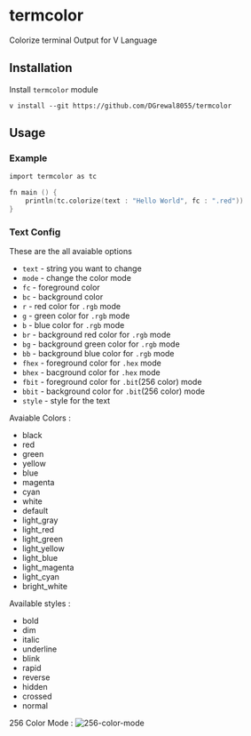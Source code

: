 # termcolor
Colorize terminal Output for V Language

## Installation
Install `termcolor` module
```
v install --git https://github.com/DGrewal8055/termcolor
```
## Usage

### Example
```v
import termcolor as tc

fn main () {
    println(tc.colorize(text : "Hello World", fc : ".red"))
}
```

### Text Config

These are the all avaiable options

- `text` - string you want to change
- `mode` - change the color mode
- `fc` - foreground color
- `bc` - background color
- `r` - red color for `.rgb` mode
- `g` - green color for `.rgb` mode
- `b` - blue color for `.rgb` mode
- `br` - background red color for `.rgb` mode 
- `bg` - background green color for `.rgb` mode 
- `bb` - background blue color for `.rgb` mode 
- `fhex` - foreground color for `.hex` mode
- `bhex` - bacground color for `.hex` mode
- `fbit` - foreground color for `.bit`(256 color) mode
- `bbit` - background color for `.bit`(256 color) mode
- `style` - style for the text


Avaiable Colors :
- black
- red
- green
- yellow
- blue
- magenta
- cyan
- white
- default
- light_gray
- light_red
- light_green
- light_yellow
- light_blue
- light_magenta
- light_cyan
- bright_white


Available styles :
- bold
- dim
- italic
- underline
- blink
- rapid
- reverse
- hidden
- crossed
- normal

256 Color Mode :
![256-color-mode](https://i.sstatic.net/KTSQa.png)


 
